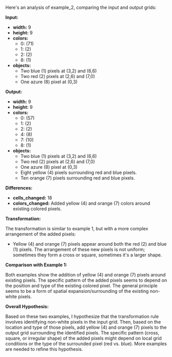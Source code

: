 Here's an analysis of example_2, comparing the input and output grids:

**Input:**

*   **width:** 9
*   **height:** 9
*   **colors:**
    *   0: (71)
    *   1: (2)
    *   2: (2)
    *   8: (1)
*   **objects:**
    *   Two blue (1) pixels at (3,2) and (6,6)
    *   Two red (2) pixels at (2,6) and (7,0)
    *   One azure (8) pixel at (0,3)


**Output:**

*   **width:** 9
*   **height:** 9
*   **colors:**
    *   0: (57)
    *   1: (2)
    *   2: (2)
    *   4: (8)
    *   7: (10)
    *   8: (1)
*   **objects:**
    *   Two blue (1) pixels at (3,2) and (6,6)
    *   Two red (2) pixels at (2,6) and (7,0)
    *   One azure (8) pixel at (0,3)
    *   Eight yellow (4) pixels surrounding red and blue pixels.
    *   Ten orange (7) pixels surrounding red and blue pixels.


**Differences:**

*   **cells_changed:** 18
*   **colors_changed:** Added yellow (4) and orange (7) colors around existing colored pixels.


**Transformation:**

The transformation is similar to example 1, but with a more complex arrangement of the added pixels:

*   Yellow (4) and orange (7) pixels appear around both the red (2) and blue (1) pixels. The arrangement of these new pixels is not uniform; sometimes they form a cross or square, sometimes it's a larger shape.

**Comparison with Example 1:**

Both examples show the addition of yellow (4) and orange (7) pixels around existing pixels. The specific pattern of the added pixels seems to depend on the position and type of the existing colored pixel. The general principle seems to be a form of spatial expansion/surrounding of the existing non-white pixels.

**Overall Hypothesis:**

Based on these two examples, I hypothesize that the transformation rule involves identifying non-white pixels in the input grid.  Then, based on the location and type of those pixels, add yellow (4) and orange (7) pixels to the output grid surrounding the identified pixels.  The specific pattern (cross, square, or irregular shape) of the added pixels might depend on local grid conditions or the type of the surrounded pixel (red vs. blue). More examples are needed to refine this hypothesis.



